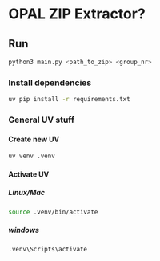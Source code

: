 # OPAL ZIP Extractor?

## Run

```bash
python3 main.py <path_to_zip> <group_nr>
```

### Install dependencies

```bash
uv pip install -r requirements.txt
```

### General UV stuff

#### Create new UV

```bash
uv venv .venv
```

#### Activate UV

##### Linux/Mac

```bash
source .venv/bin/activate
```

##### windows

```bash
.venv\Scripts\activate
```
